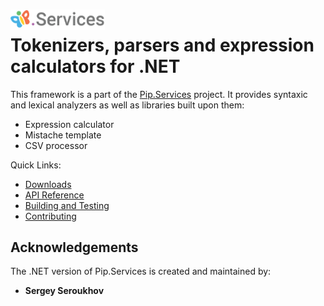 # <img src="https://github.com/pip-services/pip-services/raw/master/design/Logo.png" alt="Pip.Services Logo" style="max-width:30%"> <br/> Tokenizers, parsers and expression calculators for .NET

This framework is a part of the [Pip.Services](https://github.com/pip-services/pip-services) project.
It provides syntaxic and lexical analyzers as well as libraries built upon them:
- Expression calculator
- Mistache template
- CSV processor

Quick Links:

* [Downloads](https://github.com/pip-services3-dotnet/pip-services3-expressions-dotnet/blob/master/docs/Downloads.md)
* [API Reference](https://pip-services3-node.github.io/pip-services3-expressions-dotnet/globals.html)
* [Building and Testing](https://github.com/pip-services3-node/pip-services3-expressions-dotnet/blob/master/docs/Development.md)
* [Contributing](https://github.com/pip-services3-dotnet/pip-services3-expressions-dotnet/blob/master/docs/Development.md#contrib)

## Acknowledgements

The .NET version of Pip.Services is created and maintained by:
- **Sergey Seroukhov**
